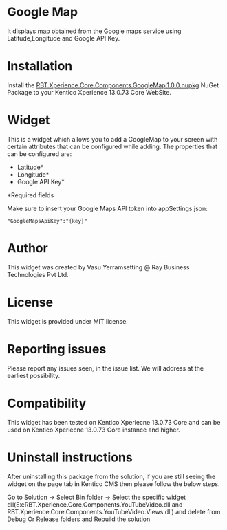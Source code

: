 # Google Map

It displays map obtained from the Google maps service using Latitude,Longitude and Google API Key.

# Installation

Install the [RBT.Xperience.Core.Components.GoogleMap.1.0.0.nupkg](https://www.nuget.org/packages/RBT.Xperience.Core.Components.GoogleMap) NuGet Package to your Kentico Xperience 13.0.73 Core WebSite. 

# Widget

This is a widget which allows you to add a GoogleMap to your screen with certain attributes that can be configured while adding. The properties that can be configured are:

- Latitude*
- Longitude*
- Google API Key*

*Required fields

Make sure to insert your Google Maps API token into appSettings.json:

    "GoogleMapsApiKey":"{key}"
  
# Author

This widget was created by Vasu Yerramsetting @ Ray Business Technologies Pvt Ltd.

# License

This widget is provided under MIT license.

# Reporting issues

Please report any issues seen, in the issue list. We will address at the earliest possibility.

# Compatibility

This widget has been tested on Kentico Xperiecne 13.0.73 Core and can be used on Kentico Xperiecne 13.0.73 Core instance and higher.
# Uninstall instructions

After uninstalling this package from the solution, if you are still seeing the widget on the page tab in Kentico CMS then please follow the below steps.

Go to Solution -> Select Bin folder -> Select the specific widget dll(Ex:RBT.Xperience.Core.Components.YouTubeVideo.dll and RBT.Xperience.Core.Components.YouTubeVideo.Views.dll) and delete from Debug Or Release folders and Rebuild the solution
